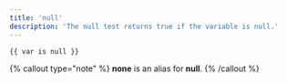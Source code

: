 ```yaml
---
title: 'null'
description: 'The null test returns true if the variable is null.'
---
```


```canvas {% process=false %}
{{ var is null }}
```

{% callout type="note" %}
**none** is an alias for **null**.
{% /callout %}
